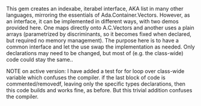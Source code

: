 This gem creates an indexabe, iterabel interface, AKA list in many other languages, 
mirroring the essentials of Ada.Container.Vectors.
However, as an interface, it can be implemented in different ways, with two demos provided 
here. One maps directly onto A.C.Vectors and another uses a plain arrays (parametrized by 
discriminants, so it becomes fixed when declared, but required no memory management). 
The purpose here is to have a common interface and let the use swap the implementation as 
needed. Only declarations may need to be changed, but most of (e.g. the class-wide) code 
could stay the same..

NOTE on active version: I have added a test for for loop over class-wide variable which confuses the compiler. if the last block of code is commented/removedf, leaving only the specific types declarations, then this code builds and works fine, as before. But this trivial addition confuses the compiler. 

